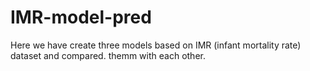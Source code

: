 # IMR-model-pred
Here we have create three models based on IMR (infant mortality rate) dataset and compared. themm with each other.
